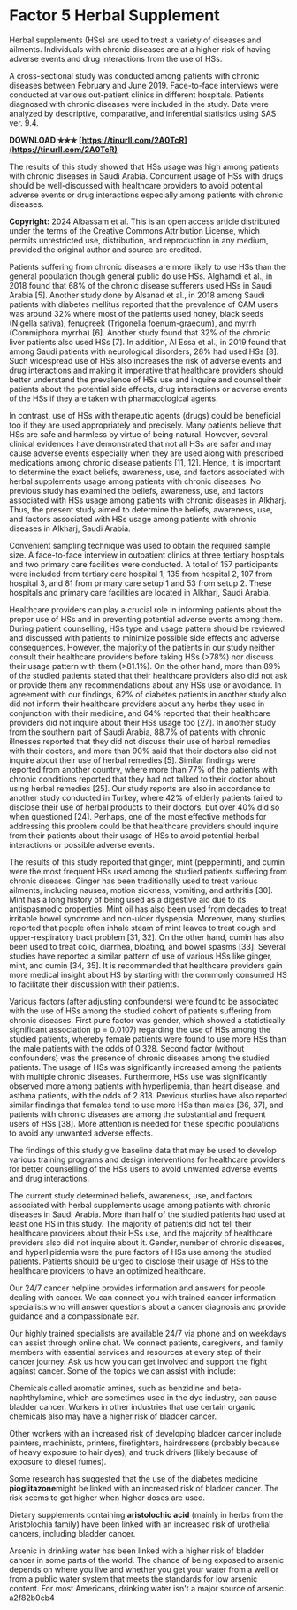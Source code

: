 # Factor 5 Herbal Supplement
 
 
Herbal supplements (HSs) are used to treat a variety of diseases and ailments. Individuals with chronic diseases are at a higher risk of having adverse events and drug interactions from the use of HSs.
 
A cross-sectional study was conducted among patients with chronic diseases between February and June 2019. Face-to-face interviews were conducted at various out-patient clinics in different hospitals. Patients diagnosed with chronic diseases were included in the study. Data were analyzed by descriptive, comparative, and inferential statistics using SAS ver. 9.4.
 
**DOWNLOAD ✯✯✯ [https://tinurll.com/2A0TcR](https://tinurll.com/2A0TcR)**


 
The results of this study showed that HSs usage was high among patients with chronic diseases in Saudi Arabia. Concurrent usage of HSs with drugs should be well-discussed with healthcare providers to avoid potential adverse events or drug interactions especially among patients with chronic diseases.
 
**Copyright:** 2024 Albassam et al. This is an open access article distributed under the terms of the Creative Commons Attribution License, which permits unrestricted use, distribution, and reproduction in any medium, provided the original author and source are credited.
 
Patients suffering from chronic diseases are more likely to use HSs than the general population though general public do use HSs. Alghamdi et al., in 2018 found that 68% of the chronic disease sufferers used HSs in Saudi Arabia [5]. Another study done by Alsanad et al., in 2018 among Saudi patients with diabetes mellitus reported that the prevalence of CAM users was around 32% where most of the patients used honey, black seeds (Nigella sativa), fenugreek (Trigonella foenum-graecum), and myrrh (Commiphora myrrha) [6]. Another study found that 32% of the chronic liver patients also used HSs [7]. In addition, Al Essa et al., in 2019 found that among Saudi patients with neurological disorders, 28% had used HSs [8]. Such widespread use of HSs also increases the risk of adverse events and drug interactions and making it imperative that healthcare providers should better understand the prevalence of HSs use and inquire and counsel their patients about the potential side effects, drug interactions or adverse events of the HSs if they are taken with pharmacological agents.
 
In contrast, use of HSs with therapeutic agents (drugs) could be beneficial too if they are used appropriately and precisely. Many patients believe that HSs are safe and harmless by virtue of being natural. However, several clinical evidences have demonstrated that not all HSs are safer and may cause adverse events especially when they are used along with prescribed medications among chronic disease patients [11, 12]. Hence, it is important to determine the exact beliefs, awareness, use, and factors associated with herbal supplements usage among patients with chronic diseases. No previous study has examined the beliefs, awareness, use, and factors associated with HSs usage among patients with chronic diseases in Alkharj. Thus, the present study aimed to determine the beliefs, awareness, use, and factors associated with HSs usage among patients with chronic diseases in Alkharj, Saudi Arabia.
 
Convenient sampling technique was used to obtain the required sample size. A face-to-face interview in outpatient clinics at three tertiary hospitals and two primary care facilities were conducted. A total of 157 participants were included from tertiary care hospital 1, 135 from hospital 2, 107 from hospital 3, and 81 from primary care setup 1 and 53 from setup 2. These hospitals and primary care facilities are located in Alkharj, Saudi Arabia.

Healthcare providers can play a crucial role in informing patients about the proper use of HSs and in preventing potential adverse events among them. During patient counselling, HSs type and usage pattern should be reviewed and discussed with patients to minimize possible side effects and adverse consequences. However, the majority of the patients in our study neither consult their healthcare providers before taking HSs (>78%) nor discuss their usage pattern with them (>81.1%). On the other hand, more than 89% of the studied patients stated that their healthcare providers also did not ask or provide them any recommendations about any HSs use or avoidance. In agreement with our findings, 62% of diabetes patients in another study also did not inform their healthcare providers about any herbs they used in conjunction with their medicine, and 64% reported that their healthcare providers did not inquire about their HSs usage too [27]. In another study from the southern part of Saudi Arabia, 88.7% of patients with chronic illnesses reported that they did not discuss their use of herbal remedies with their doctors, and more than 90% said that their doctors also did not inquire about their use of herbal remedies [5]. Similar findings were reported from another country, where more than 77% of the patients with chronic conditions reported that they had not talked to their doctor about using herbal remedies [25]. Our study reports are also in accordance to another study conducted in Turkey, where 42% of elderly patients failed to disclose their use of herbal products to their doctors, but over 40% did so when questioned [24]. Perhaps, one of the most effective methods for addressing this problem could be that healthcare providers should inquire from their patients about their usage of HSs to avoid potential herbal interactions or possible adverse events.
 
The results of this study reported that ginger, mint (peppermint), and cumin were the most frequent HSs used among the studied patients suffering from chronic diseases. Ginger has been traditionally used to treat various ailments, including nausea, motion sickness, vomiting, and arthritis [30]. Mint has a long history of being used as a digestive aid due to its antispasmodic properties. Mint oil has also been used from decades to treat irritable bowel syndrome and non-ulcer dyspepsia. Moreover, many studies reported that people often inhale steam of mint leaves to treat cough and upper-respiratory tract problem [31, 32]. On the other hand, cumin has also been used to treat colic, diarrhea, bloating, and bowel spasms [33]. Several studies have reported a similar pattern of use of various HSs like ginger, mint, and cumin [34, 35]. It is recommended that healthcare providers gain more medical insight about HS by starting with the commonly consumed HS to facilitate their discussion with their patients.
 
Various factors (after adjusting confounders) were found to be associated with the use of HSs among the studied cohort of patients suffering from chronic diseases. First pure factor was gender, which showed a statistically significant association (p = 0.0107) regarding the use of HSs among the studied patients, whereby female patients were found to use more HSs than the male patients with the odds of 0.328. Second factor (without confounders) was the presence of chronic diseases among the studied patients. The usage of HSs was significantly increased among the patients with multiple chronic diseases. Furthermore, HSs use was significantly observed more among patients with hyperlipemia, than heart disease, and asthma patients, with the odds of 2.818. Previous studies have also reported similar findings that females tend to use more HSs than males [36, 37], and patients with chronic diseases are among the substantial and frequent users of HSs [38]. More attention is needed for these specific populations to avoid any unwanted adverse effects.
 
The findings of this study give baseline data that may be used to develop various training programs and design interventions for healthcare providers for better counselling of the HSs users to avoid unwanted adverse events and drug interactions.
 
The current study determined beliefs, awareness, use, and factors associated with herbal supplements usage among patients with chronic diseases in Saudi Arabia. More than half of the studied patients had used at least one HS in this study. The majority of patients did not tell their healthcare providers about their HSs use, and the majority of healthcare providers also did not inquire about it. Gender, number of chronic diseases, and hyperlipidemia were the pure factors of HSs use among the studied patients. Patients should be urged to disclose their usage of HSs to the healthcare providers to have an optimized healthcare.
 
Our 24/7 cancer helpline provides information and answers for people dealing with cancer. We can connect you with trained cancer information specialists who will answer questions about a cancer diagnosis and provide guidance and a compassionate ear.
 
Our highly trained specialists are available 24/7 via phone and on weekdays can assist through online chat. We connect patients, caregivers, and family members with essential services and resources at every step of their cancer journey. Ask us how you can get involved and support the fight against cancer. Some of the topics we can assist with include:
 
Chemicals called aromatic amines, such as benzidine and beta-naphthylamine, which are sometimes used in the dye industry, can cause bladder cancer. Workers in other industries that use certain organic chemicals also may have a higher risk of bladder cancer.
 
Other workers with an increased risk of developing bladder cancer include painters, machinists, printers, firefighters, hairdressers (probably because of heavy exposure to hair dyes), and truck drivers (likely because of exposure to diesel fumes).
 
Some research has suggested that the use of the diabetes medicine **pioglitazone**might be linked with an increased risk of bladder cancer. The risk seems to get higher when higher doses are used.
 
Dietary supplements containing **aristolochic acid** (mainly in herbs from the Aristolochia family) have been linked with an increased risk of urothelial cancers, including bladder cancer.
 
Arsenic in drinking water has been linked with a higher risk of bladder cancer in some parts of the world. The chance of being exposed to arsenic depends on where you live and whether you get your water from a well or from a public water system that meets the standards for low arsenic content. For most Americans, drinking water isn't a major source of arsenic.
 a2f82b0cb4
 
